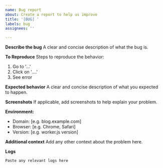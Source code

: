 ```yaml
---
name: Bug report
about: Create a report to help us improve
title: '[BUG] '
labels: bug
assignees: ''

---
```


**Describe the bug**
A clear and concise description of what the bug is.

**To Reproduce**
Steps to reproduce the behavior:
1. Go to '...'
2. Click on '....'
3. See error

**Expected behavior**
A clear and concise description of what you expected to happen.

**Screenshots**
If applicable, add screenshots to help explain your problem.

**Environment:**
 - Domain: [e.g. blog.example.com]
 - Browser: [e.g. Chrome, Safari]
 - Version: [e.g. worker.js version]

**Additional context**
Add any other context about the problem here.

**Logs**
```
Paste any relevant logs here
```